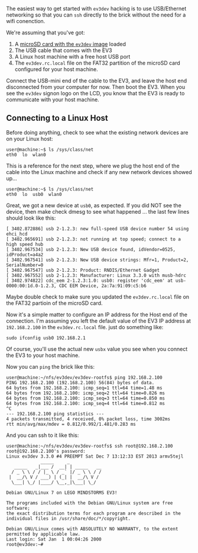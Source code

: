 The easiest way to get started with `ev3dev` hacking is to use USB/Ethernet networking so that you can `ssh` directly to the brick without the need for a wifi conenction.

We're assuming that you've got:

1. A [microSD card with the `ev3dev` image](https://github.com/mindboards/ev3dev/wiki/Writing-A-microSD-Card) loaded
2. The USB cable that comes with the EV3
3. A Linux host machine with a free host USB port
4. The `ev3dev.rc.local` file on the FAT32 partition of the microSD card configured for your host machine.

Connect the USB-mini end of the cable to the EV3, and leave the host end disconnected from your computer for now. Then boot the EV3. When you see the `ev3dev` signon logo on the LCD, you know that the EV3 is ready to communicate with your host machine.

## <a name="ConnectingToLinuxHost"/> Connecting to a Linux Host

Before doing anything, check to see what the existing network devices are on your Linux host:

```clean
user@machine:~$ ls /sys/class/net
eth0  lo  wlan0
```

This is a reference for the next step, where we plug the host end of the cable into the Linux machine and check if any new network devices showed up...

```clean
user@machine:~$ ls /sys/class/net
eth0  lo  usb0  wlan0
```

Great, we got a new device at `usb0`, as expected. If you did NOT see the device, then make check dmesg to see what happened ... the last few lines should look like this:

```clean
[ 3402.872886] usb 2-1.2.3: new full-speed USB device number 54 using ehci_hcd
[ 3402.965691] usb 2-1.2.3: not running at top speed; connect to a high speed hub
[ 3402.967534] usb 2-1.2.3: New USB device found, idVendor=0525, idProduct=a4a2
[ 3402.967541] usb 2-1.2.3: New USB device strings: Mfr=1, Product=2, SerialNumber=0
[ 3402.967547] usb 2-1.2.3: Product: RNDIS/Ethernet Gadget
[ 3402.967552] usb 2-1.2.3: Manufacturer: Linux 3.3.0 with musb-hdrc
[ 3402.974822] cdc_eem 2-1.2.3:1.0: usb0: register 'cdc_eem' at usb-0000:00:1d.0-1.2.3, CDC EEM Device, 2a:7a:91:09:c5:b6
```

Maybe double check to make sure you updated the `ev3dev.rc.local` file on the FAT32 partioin of the microSD card.

Now it's a simple matter to configure an IP address for the Host end of the connection. I'm assuming you left the default value of the EV3 IP address at `192.168.2.100` in the `ev3dev.rc.local` file. just do something like:

```clean
sudo ifconfig usb0 192.168.2.1
```

Of course, you'll use the actual new `usbx` value you see when you connect the EV3 to your host machine.

Now you can `ping` the brick like this:

```clean
user@machine:~/nfs/ev3dev/ev3dev-rootfs$ ping 192.168.2.100
PING 192.168.2.100 (192.168.2.100) 56(84) bytes of data.
64 bytes from 192.168.2.100: icmp_seq=1 ttl=64 time=1.48 ms
64 bytes from 192.168.2.100: icmp_seq=2 ttl=64 time=0.826 ms
64 bytes from 192.168.2.100: icmp_seq=3 ttl=64 time=0.850 ms
64 bytes from 192.168.2.100: icmp_seq=4 ttl=64 time=0.812 ms
^C
--- 192.168.2.100 ping statistics ---
4 packets transmitted, 4 received, 0% packet loss, time 3002ms
rtt min/avg/max/mdev = 0.812/0.992/1.481/0.283 ms
```

And you can ssh to it like this:

```clean
user@machine:~/nfs/ev3dev/ev3dev-rootfs$ ssh root@192.168.2.100
root@192.168.2.100's password: 
Linux ev3dev 3.3.0 #4 PREEMPT Sat Dec 7 13:12:33 EST 2013 armv5tejl
             _____     _
   _____   _|___ /  __| | _____   __
  / _ \ \ / / |_ \ / _` |/ _ \ \ / /
 |  __/\ V / ___) | (_| |  __/\ V /
  \___| \_/ |____/ \__,_|\___| \_/

Debian GNU/Linux 7 on LEGO MINDSTORMS EV3!

The programs included with the Debian GNU/Linux system are free software;
the exact distribution terms for each program are described in the
individual files in /usr/share/doc/*/copyright.

Debian GNU/Linux comes with ABSOLUTELY NO WARRANTY, to the extent
permitted by applicable law.
Last login: Sat Jan  1 00:04:26 2000
root@ev3dev:~# 
```
 



